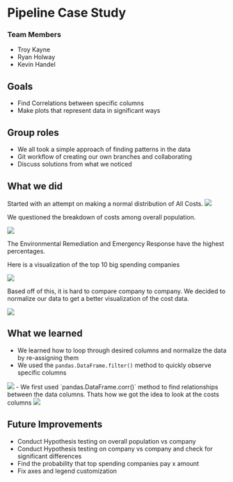 # Pipeline Case Study

### Team Members
- Troy Kayne
- Ryan Holway
- Kevin Handel

## Goals
- Find Correlations between specific columns
- Make plots that represent data in significant ways


## Group roles
- We all took a simple approach of finding patterns in the data
- Git workflow of creating our own branches and collaborating
- Discuss solutions from what we noticed

## What we did
Started with an attempt on making a normal distribution of All Costs.
<img src='normal_attempt.png' />

We questioned the breakdown of costs among overall population.

<!-- Pie chart here -->
<img src='pie_chart.png' />


The Environmental Remediation and Emergency Response have the highest percentages.

Here is a visualization of the top 10 big spending companies


<!-- big_spenders2.png -->
<img src='big_spenders2.png' />


Based off of this, it is hard to compare company to company. We decided to normalize our data to get a better visualization of the cost data.

<!-- big_spenders.png -->
<img src='big_spenders.png' />

## What we learned
- We learned how to loop through desired columns and normalize the data by re-assigning them
- We used the `pandas.DataFrame.filter()` method to quickly observe specific columns
<img src='costsFilter.png' />
- We first used `pandas.DataFrame.corr()` method to find relationships between the data columns. Thats how we got the idea to look at the costs columns
<img src='corr_df.png' />

## Future Improvements
- Conduct Hypothesis testing on overall population vs company
- Conduct Hypothesis testing on company vs company and check for significant differences
- Find the probability that top spending companies pay x amount
- Fix axes and legend customization
